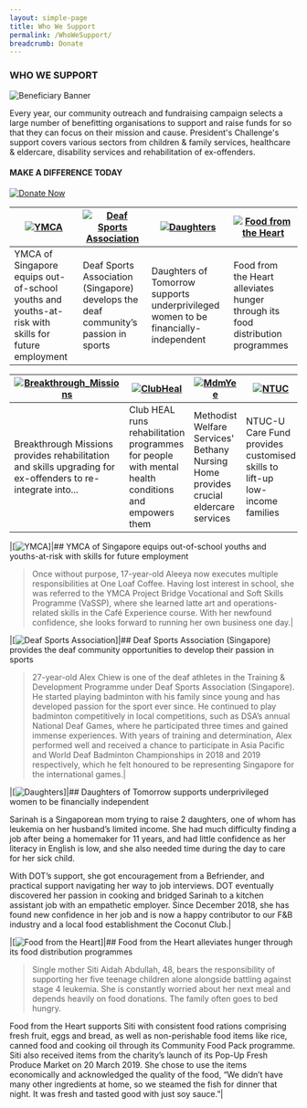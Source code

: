```yaml
---
layout: simple-page
title: Who We Support
permalink: /WhoWeSupport/
breadcrumb: Donate
---
```


### WHO WE SUPPORT

![Beneficiary Banner](/images/our-beneficiary.jpg "Beneficiary Banner")

Every year, our community outreach and fundraising campaign selects a large number of benefitting organisations to support and raise funds for so that they can focus on their mission and cause.  President's Challenge's support covers various sectors from children & family services, healthcare & eldercare, disability services and rehabilitation of ex-offenders.

<!--
|**Help the children**|**Rising Medical Costs**|**Help the disabled**|
![Donate Story 1](/images/Donate-Story1.jpg "Donate Story 1")|![Donate Story 2](/images/person-seeing-doctor.jpg "Donate Story 2")|![Donate Story 3](/images/Donate-Story3.jpg "Donate Story 3")|  
| **$10** goes a long way in covering books and school fees for disadvantaged children and helps them stay in school.|**$50** helps subsidise the medical costs for the less fortunate such as their doctor visits and medication.| **$100** covers skills training costs so that those with intellectual disabilities can lead independent lives|



[![IMAGE ALT TEXT HERE](https://img.youtube.com/vi/70OmQh3ENLU/0.jpg)](https://www.youtube.com/watch?v=70OmQh3ENLU)
-->

#### MAKE A DIFFERENCE TODAY

[![Donate Now](/images/beneficiary1.jpg "Donate Now")](https://www.giving.sg/president-s-challenge)


|[![YMCA](/images/WWD_1_YMCA.jpg "YMCA")](#tagOne)|[![Deaf Sports Association](/images/WWD_2_Alex_Chiew_Badminton.jpeg "Deaf Sports Association")](#tagTwo)|[![Daughters](/images/WWD_3_Daughter.png "Daughters")](#tagThree)|[![Food from the Heart](/images/WWD_4_FoodFromHeart.jpg "Food from the Heart")](#tagFour)|
|-------------|--|-------------|-------------|
|YMCA of Singapore equips out-of-school youths and youths-at-risk with skills for future employment|Deaf Sports Association (Singapore) develops the deaf community’s passion in sports|Daughters of Tomorrow supports underprivileged women to be financially-independent|Food from the Heart alleviates hunger through its food distribution programmes|
 

|[![Breakthrough_Missions](/images/WWD_5_Breakthrough_Missions.jpg "Breakthrough_Missions")](#tagFive)|[![ClubHeal](/images/WWD_6_ClubHeal.jpg "ClubHeal")](#tagSix)|[![MdmYee](/images/WWD_7_BNH_MdmYee.jpg "MdmYee")](#tagSeven)|[![NTUC](/images/WWD_8_NTUC.jpg "NTUC")](#tagEight)|
|-------------|--|-------------|-------------|
|Breakthrough Missions provides rehabilitation and skills upgrading for ex-offenders to re-integrate into...|Club HEAL runs rehabilitation programmes for people with mental health conditions and empowers them|Methodist Welfare Services' Bethany Nursing Home provides crucial eldercare services|NTUC-U Care Fund provides customised skills to lift-up low-income families|
 


|[![YMCA](/images/WWD_1_YMCA.jpg "YMCA")]|## YMCA of Singapore equips out-of-school youths and youths-at-risk with skills for future employment 

> Once without purpose, 17-year-old Aleeya now executes multiple responsibilities at One Loaf Coffee. Having lost interest in school, she was referred to the YMCA Project Bridge Vocational and Soft Skills Programme (VaSSP), where she learned latte art and operations-related skills in the Café Experience course. With her newfound confidence, she looks forward to running her own business one day.|

 
|[![Deaf Sports Association](/images/WWD_2_Alex_Chiew_Badminton.jpeg "Deaf Sports Association")]|## Deaf Sports Association (Singapore) provides the deaf community opportunities to develop their passion in sports
 
> 27-year-old Alex Chiew is one of the deaf athletes in the Training & Development Programme under Deaf Sports Association (Singapore). He started playing badminton with his family since young and has developed passion for the sport ever since. He continued to play badminton competitively in local competitions, such as DSA’s annual National Deaf Games, where he participated three times and gained immense experiences. With years of training and determination, Alex performed well and received a chance to participate in Asia Pacific and World Deaf Badminton Championships in 2018 and 2019 respectively, which he felt honoured to be representing Singapore for the international games.|


|[![Daughters](/images/WWD_3_Daughter.png "Daughters")]|## Daughters of Tomorrow supports underprivileged women to be financially independent

Sarinah is a Singaporean mom trying to raise 2 daughters, one of whom has leukemia on her husband’s limited income. She had much difficulty finding a job after being a homemaker for 11 years, and had little confidence as her literacy in English is low, and she also needed time during the day to care for her sick child. 

With DOT’s support, she got encouragement from a Befriender, and practical support navigating her way to job interviews. DOT eventually discovered her passion in cooking and bridged Sarinah to a kitchen assistant job with an empathetic employer. Since December 2018, she has found new confidence in her job and is now a happy contributor to our F&B industry and a local food establishment the Coconut Club.|


|[![Food from the Heart](/images/WWD_4_FoodFromHeart.jpg "Food from the Heart")]|## Food from the Heart alleviates hunger through its food distribution programmes

> Single mother Siti Aidah Abdullah, 48, bears the responsibility of supporting her five teenage children alone alongside battling against stage 4 leukemia. She is constantly worried about her next meal and depends heavily on food donations. The family often goes to bed hungry.

Food from the Heart supports Siti with consistent food rations comprising fresh fruit, eggs and bread, as well as non-perishable food items like rice, canned food and cooking oil through its Community Food Pack programme. Siti also received items from the charity’s launch of its Pop-Up Fresh Produce Market on 20 March 2019. She chose to use the items economically and acknowledged the quality of the food, “We didn’t have many other ingredients at home, so we steamed the fish for dinner that night. It was fresh and tasted good with just soy sauce.”|



